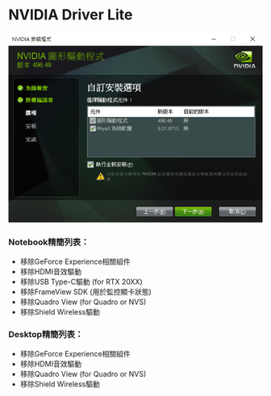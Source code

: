# NVIDIA Driver Lite

![demo](/demo.png)

### Notebook精簡列表：
- 移除GeForce Experience相關組件
- 移除HDMI音效驅動
- 移除USB Type-C驅動 (for RTX 20XX)
- 移除FrameView SDK (用於監控顯卡狀態)
- 移除Quadro View (for Quadro or NVS)
- 移除Shield Wireless驅動

### Desktop精簡列表：
- 移除GeForce Experience相關組件
- 移除HDMI音效驅動
- 移除Quadro View (for Quadro or NVS)
- 移除Shield Wireless驅動
